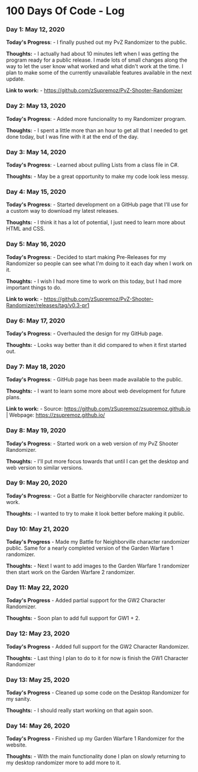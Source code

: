 # 100 Days Of Code - Log

### Day 1: May 12, 2020


**Today's Progress**: - I finally pushed out my PvZ Randomizer to the public.

**Thoughts:** - I actually had about 10 minutes left when I was getting the program ready for a public release. I made lots of small changes along the way to let the user know what worked and what didn't work at the time. I plan to make some of the currently unavailable features available in the next update.

**Link to work:** -
https://github.com/zSupremoz/PvZ-Shooter-Randomizer

### Day 2: May 13, 2020


**Today's Progress**: - Added more funcionality to my Randomizer program.

**Thoughts:** - I spent a little more than an hour to get all that I needed to get done today, but I was fine with it at the end of the day.

### Day 3: May 14, 2020

**Today's Progress**: - Learned about pulling Lists from a class file in C#.

**Thoughts:** - May be a great opportunity to make my code look less messy.

### Day 4: May 15, 2020

**Today's Progress**: - Started development on a GitHub page that I'll use for a custom way to download my latest releases.

**Thoughts:** - I think it has a lot of potential, I just need to learn more about HTML and CSS.

### Day 5: May 16, 2020

**Today's Progress**: - Decided to start making Pre-Releases for my Randomizer so people can see what I'm doing to it each day when I work on it.

**Thoughts:** - I wish I had more time to work on this today, but I had more important things to do.

**Link to work:** -
https://github.com/zSupremoz/PvZ-Shooter-Randomizer/releases/tag/v0.3-pr1

### Day 6: May 17, 2020

**Today's Progress**: - Overhauled the design for my GitHub page.

**Thoughts:** - Looks way better than it did compared to when it first started out.

### Day 7: May 18, 2020

**Today's Progress**: - GitHub page has been made available to the public.

**Thoughts:** - I want to learn some more about web development for future plans.

**Link to work:** - Source: https://github.com/zSupremoz/zsupremoz.github.io | Webpage: https://zsupremoz.github.io/

### Day 8: May 19, 2020

**Today's Progress**: - Started work on a web version of my PvZ Shooter Randomizer.

**Thoughts:** - I'll put more focus towards that until I can get the desktop and web version to similar versions.

### Day 9: May 20, 2020

**Today's Progress**: - Got a Battle for Neighborville character randomizer to work.

**Thoughts:** - I wanted to try to make it look better before making it public.

### Day 10: May 21, 2020

**Today's Progress** - Made my Battle for Neighborville character randomizer public. Same for a nearly completed version of the Garden Warfare 1 randomizer.

**Thoughts:** - Next I want to add images to the Garden Warfare 1 randomizer then start work on the Garden Warfare 2 randomizer.

### Day 11: May 22, 2020

**Today's Progress** - Added partial support for the GW2 Character Randomizer.

**Thoughts:** - Soon plan to add full support for GW1 + 2.

### Day 12: May 23, 2020

**Today's Progress** - Added full support for the GW2 Character Randomizer.

**Thoughts:** - Last thing I plan to do to it for now is finish the GW1 Character Randomizer

### Day 13: May 25, 2020

**Today's Progress** - Cleaned up some code on the Desktop Randomizer for my sanity.

**Thoughts:** - I should really start working on that again soon.

### Day 14: May 26, 2020

**Today's Progress** - Finished up my Garden Warfare 1 Randomizer for the website.

**Thoughts:** - With the main functionality done I plan on slowly returning to my desktop randomizer more to add more to it.
